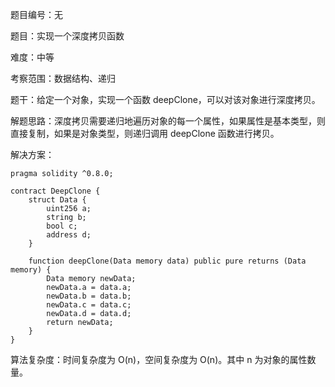 题目编号：无

题目：实现一个深度拷贝函数

难度：中等

考察范围：数据结构、递归

题干：给定一个对象，实现一个函数 deepClone，可以对该对象进行深度拷贝。

解题思路：深度拷贝需要递归地遍历对象的每一个属性，如果属性是基本类型，则直接复制，如果是对象类型，则递归调用 deepClone 函数进行拷贝。

解决方案：

```solidity
pragma solidity ^0.8.0;

contract DeepClone {
    struct Data {
        uint256 a;
        string b;
        bool c;
        address d;
    }

    function deepClone(Data memory data) public pure returns (Data memory) {
        Data memory newData;
        newData.a = data.a;
        newData.b = data.b;
        newData.c = data.c;
        newData.d = data.d;
        return newData;
    }
}
```

算法复杂度：时间复杂度为 O(n)，空间复杂度为 O(n)。其中 n 为对象的属性数量。